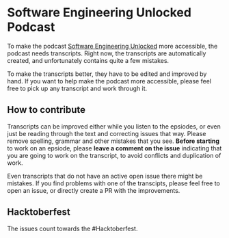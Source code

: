 # Software Engineering Unlocked Podcast

To make the podcast [Software Engineering Unlocked](https://www.se-unlocked.com) more accessible, the podcast needs transcripts. Right now, the transcripts are automatically created, and unfortunately contains quite a few mistakes.

To make the transcripts better, they have to be edited and improved by hand. 
If you want to help make the podcast more accessible, please feel free to pick up any transcript and work through it.

## How to contribute
Transcripts can be improved either while you listen to the epsiodes, or even just be reading through the text and correcting issues that way.
Please remove spelling, grammar and other mistakes that you see. 
**Before starting** to work on an epsiode, please **leave a comment on the issue** indicating that you are going to work on the transcript, to avoid conflicts and duplication of work. 

Even transcripts that do not have an active open issue there might be mistakes. If you find problems with one of the transcipts, please feel free to open an issue, or directly create a PR with the improvements.

## Hacktoberfest 
The issues count towards the #Hacktoberfest. 
